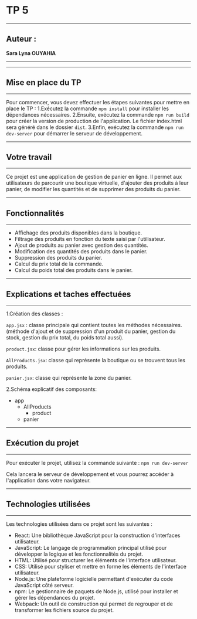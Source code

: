 # TP 5
______________________
## Auteur :
**Sara Lyna OUYAHIA**
______________________

______________________
## Mise en place du TP
______________________

Pour commencer, vous devez effectuer les étapes suivantes pour mettre en place le TP :
1.Exécutez la commande `npm install` pour installer les dépendances nécessaires.
2.Ensuite, exécutez la commande `npm run build` pour créer la version de production de l'application.
 Le fichier index.html sera généré dans le dossier `dist`.
3.Enfin, exécutez la commande `npm run dev-server` pour démarrer le serveur de développement.

________________
## Votre travail
________________
Ce projet est une application de gestion de panier en ligne. 
Il permet aux utilisateurs de parcourir une boutique virtuelle, 
d'ajouter des produits à leur panier, de modifier les quantités et 
de supprimer des produits du panier.

__________________
## Fonctionnalités
__________________

- Affichage des produits disponibles dans la boutique.
- Filtrage des produits en fonction du texte saisi par l'utilisateur.
- Ajout de produits au panier avec gestion des quantités.
- Modification des quantités des produits dans le panier.
- Suppression des produits du panier.
- Calcul du prix total de la commande.
- Calcul du poids total des produits dans le panier.

___________________________________
## Explications et taches effectuées 
___________________________________

1.Création des classes :

`app.jsx` : classe principale qui contient toutes les méthodes nécessaires.
(méthode d'ajout et de suppression d'un produit du panier, gestion du stock, 
gestion du prix total, du poids total aussi).

`product.jsx`: classe pour gérer les informations sur les produits.

`AllProducts.jsx`: classe qui représente la boutique ou se trouvent tous les produits.

`panier.jsx`: classe qui représente la zone du panier.


2.Schéma explicatif des composants:

- app
    - AllProducts
         - product
    - panier

______________________
## Exécution du projet
______________________ 
Pour exécuter le projet, utilisez la commande suivante :
`npm run dev-server`

Cela lancera le serveur de développement et vous pourrez accéder à l'application dans votre navigateur.


__________________________
## Technologies utilisées
__________________________
Les technologies utilisées dans ce projet sont les suivantes :

- React: Une bibliothèque JavaScript pour la construction d'interfaces utilisateur.
- JavaScript: Le langage de programmation principal utilisé pour développer la logique et les fonctionnalités du projet.
- HTML: Utilisé pour structurer les éléments de l'interface utilisateur.
- CSS: Utilisé pour styliser et mettre en forme les éléments de l'interface utilisateur.
- Node.js: Une plateforme logicielle permettant d'exécuter du code JavaScript côté serveur.
- npm: Le gestionnaire de paquets de Node.js, utilisé pour installer et gérer les dépendances du projet.
- Webpack: Un outil de construction qui permet de regrouper et de transformer les fichiers source du projet.
